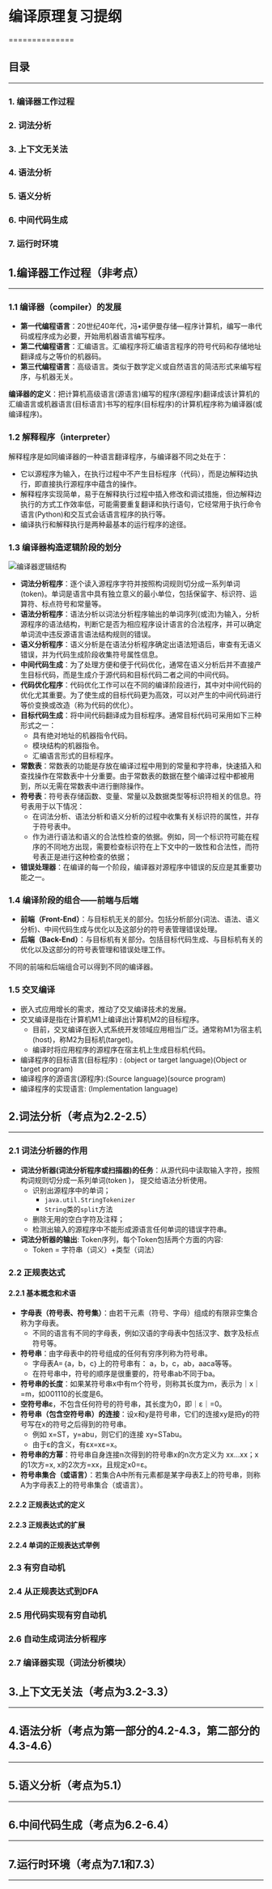 # 编译原理复习提纲
==============
## 目录
---------
### 1. 编译器工作过程
### 2. 词法分析
### 3. 上下文无关法
### 4. 语法分析
### 5. 语义分析
### 6. 中间代码生成  
### 7. 运行时环境
   
## 1.编译器工作过程（非考点）
--------------------
### 1.1 编译器（compiler）的发展  
* **第一代编程语言**：20世纪40年代，冯•诺伊曼存储—程序计算机，编写一串代码或程序成为必要，开始用机器语言编写程序。
* **第二代编程语言**：汇编语言。汇编程序将汇编语言程序的符号代码和存储地址翻译成与之等价的机器码。  
* **第三代编程语言**：高级语言。类似于数学定义或自然语言的简洁形式来编写程序，与机器无关。 
 
**编译器的定义**：把计算机高级语言(源语言)编写的程序(源程序)翻译成该计算机的汇编语言或机器语言(目标语言)书写的程序(目标程序)的计算机程序称为编译器(或编译程序)。   

### 1.2 解释程序（interpreter）  
解释程序是如同编译器的一种语言翻译程序，与编译器不同之处在于：
* 它以源程序为输入，在执行过程中不产生目标程序（代码），而是边解释边执行，即直接执行源程序中蕴含的操作。
* 解释程序实现简单，易于在解释执行过程中插入修改和调试措施，但边解释边执行的方式工作效率低，可能需要重复翻译和执行语句，它经常用于执行命令语言(Python)和交互式会话语言程序的执行等。
* 编译执行和解释执行是两种最基本的运行程序的途径。
  
### 1.3 编译器构造逻辑阶段的划分
![编译器逻辑结构](/storage/编译器构造逻辑阶段划分.png)  

* **词法分析程序**：逐个读入源程序字符并按照构词规则切分成一系列单词(token)。单词是语言中具有独立意义的最小单位，包括保留字、标识符、运算符、标点符号和常量等。
* **语法分析程序**：语法分析以词法分析程序输出的单词序列(或流)为输入，分析源程序的语法结构，判断它是否为相应程序设计语言的合法程序，并可以确定单词流中违反源语言语法结构规则的错误。
* **语义分析程序**：语义分析是在语法分析程序确定出语法短语后，审查有无语义错误，并为代码生成阶段收集符号属性信息。
* **中间代码生成**：为了处理方便和便于代码优化，通常在语义分析后并不直接产生目标代码，而是生成介于源代码和目标代码二者之间的中间代码。
* **代码优化程序**：代码优化工作可以在不同的编译阶段进行，其中对中间代码的优化尤其重要。为了使生成的目标代码更为高效，可以对产生的中间代码进行等价变换或改造（称为代码的优化）。
* **目标代码生成**：将中间代码翻译成为目标程序。通常目标代码可采用如下三种形式之一：
   * 具有绝对地址的机器指令代码。
   * 模块结构的机器指令。
   * 汇编语言形式的目标程序。
* **常数表**：常数表的功能是存放在编译过程中用到的常量和字符串，快速插入和查找操作在常数表中十分重要。由于常数表的数据在整个编译过程中都被用到，所以无需在常数表中进行删除操作。
* **符号表**：符号表存储函数、变量、常量以及数据类型等标识符相关的信息。符号表用于以下情况：
  * 在词法分析、语法分析和语义分析的过程中收集有关标识符的属性，并存于符号表中。
  * 作为进行语法和语义的合法性检查的依据。例如，同一个标识符可能在程序的不同地方出现，需要检查标识符在上下文中的一致性和合法性，而符号表正是进行这种检查的依据；
* **错误处理器**：在编译的每一个阶段，编译器对源程序中错误的反应是其重要功能之一。
  
### 1.4 编译阶段的组合——前端与后端
* **前端（Front-End）**：与目标机无关的部分。包括分析部分(词法、语法、语义分析)、中间代码生成与优化以及这部分的符号表管理错误处理。
*  **后端（Back-End）**：与目标机有关部分。包括目标代码生成、与目标机有关的优化以及这部分的符号表管理和错误处理工作。

不同的前端和后端组合可以得到不同的编译器。  

### 1.5 交叉编译  
* 嵌入式应用增长的需求，推动了交叉编译技术的发展。
* 交叉编译是指在计算机M1上编译出计算机M2的目标程序。
  * 目前，交叉编译在嵌入式系统开发领域应用相当广泛。通常称M1为宿主机(host)，称M2为目标机(target)。
  * 编译时将应用程序的源程序在宿主机上生成目标机代码。
* 编译程序的目标语言(目标程序) : (object or target  language)(Object or target program)
* 编译程序的源语言(源程序):(Source language)(source program) 
* 编译程序的实现语言:   (Implementation language)

## 2.词法分析（考点为2.2-2.5）
-------------------------------------------------------
### 2.1 词法分析器的作用  
* **词法分析器(词法分析程序或扫描器)的任务**：从源代码中读取输入字符，按照构词规则切分成一系列单词(token )， 提交给语法分析使用。
  * 识别出源程序中的单词；
      * `java.util.StringTokenizer`
      * `String`类的`split`方法
  * 删除无用的空白字符及注释；
  * 检测出输入的源程序中不能形成源语言任何单词的错误字符串。
* **词法分析器的输出**: Token序列，每个Token包括两个方面的内容:
    * Token = 字符串（词义）+类型（词法）

### 2.2 正规表达式 
#### 2.2.1 基本概念和术语
* **字母表（符号表、符号集）**：由若干元素（符号、字母）组成的有限非空集合称为字母表。
   * 不同的语言有不同的字母表，例如汉语的字母表中包括汉字、数字及标点符号等。
* **符号串**：由字母表中的符号组成的任何有穷序列称为符号串。
   * 字母表A=｛a，b，c｝上的符号串有： a，b，c，ab，aaca等等。
   * 在符号串中，符号的顺序是很重要的，符号串ab不同于ba。
* **符号串的长度**：如果某符号串x中有m个符号，则称其长度为m，表示为｜x｜=m，如001110的长度是6。
* **空符号串ε**，不包含任何符号的符号串，其长度为0，即｜ε｜=0。
* **符号串（包含空符号串）的连接**：设x和y是符号串，它们的连接xy是把y的符号写在x的符号之后得到的符号串。
    * 例如 x=ST，y=abu，则它们的连接 xy=STabu。
    * 由于ε的含义，有εx=xε=x。
* **符号串的方幂**：符号串自身连接n次得到的符号串x的n次方定义为 xx…xx；x的1次方=x, x的2次方=xx，且规定x0=ε。
* **符号串集合（或语言）**：若集合A中所有元素都是某字母表Σ上的符号串，则称A为字母表Σ上的符号串集合（或语言）。


#### 2.2.2 正规表达式的定义
#### 2.2.3 正规表达式的扩展
#### 2.2.4 单词的正规表达式举例


### 2.3 有穷自动机

### 2.4 从正规表达式到DFA

### 2.5 用代码实现有穷自动机

### 2.6 自动生成词法分析程序

### 2.7 编译器实现（词法分析模块）

## 3.上下文无关法（考点为3.2-3.3）
----------------------------------------

## 4.语法分析（考点为第一部分的4.2-4.3，第二部分的4.3-4.6）
--------------------------------------------------------

## 5.语义分析（考点为5.1）
-------------------------------------------------------

## 6.中间代码生成（考点为6.2-6.4）
--------------------------------------------------------

## 7.运行时环境（考点为7.1和7.3）
--------------------------------------------------------



